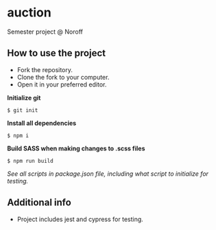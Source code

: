 # auction

Semester project @ Noroff

## How to use the project

- Fork the repository.
- Clone the fork to your computer.
- Open it in your preferred editor.

**Initialize git**

```
$ git init
```

**Install all dependencies**

```
$ npm i
```

**Build SASS when making changes to .scss files**

```
$ npm run build
```

_See all scripts in package.json file, including what script to initialize for testing._

## Additional info

- Project includes jest and cypress for testing.

